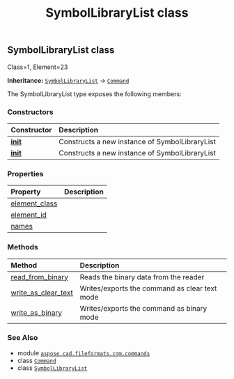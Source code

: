 ﻿---
title: SymbolLibraryList class
second_title: Aspose.CAD for Python via .NET API References
description: 
type: docs
weight: 1620
url: /python-net/aspose.cad.fileformats.cgm.commands/symbollibrarylist/
is_root: false
---

## SymbolLibraryList class

Class=1, Element=23



**Inheritance:** [`SymbolLibraryList`](/cad/python-net/aspose.cad.fileformats.cgm.commands/symbollibrarylist) → 
[`Command`](/cad/python-net/aspose.cad.fileformats.cgm.commands/command)



The SymbolLibraryList type exposes the following members:

### Constructors
| Constructor | Description |
| :- | :- |
| [__init__](/cad/python-net/aspose.cad.fileformats.cgm.commands/symbollibrarylist/__init__/#aspose.cad.fileformats.cgm.CgmFile) | Constructs a new instance of SymbolLibraryList |
| [__init__](/cad/python-net/aspose.cad.fileformats.cgm.commands/symbollibrarylist/__init__/#aspose.cad.fileformats.cgm.CgmFile-list) | Constructs a new instance of SymbolLibraryList |


### Properties
| Property | Description |
| :- | :- |
| [element_class](/cad/python-net/aspose.cad.fileformats.cgm.commands/symbollibrarylist/element_class) |  |
| [element_id](/cad/python-net/aspose.cad.fileformats.cgm.commands/symbollibrarylist/element_id) |  |
| [names](/cad/python-net/aspose.cad.fileformats.cgm.commands/symbollibrarylist/names) |  |


### Methods
| Method | Description |
| :- | :- |
| [read_from_binary](/cad/python-net/aspose.cad.fileformats.cgm.commands/symbollibrarylist/read_from_binary/#aspose.cad.fileformats.cgm.IBinaryReader) | Reads the binary data from the reader |
| [write_as_clear_text](/cad/python-net/aspose.cad.fileformats.cgm.commands/symbollibrarylist/write_as_clear_text/#aspose.cad.fileformats.cgm.IClearTextWriter) | Writes/exports the command as clear text mode |
| [write_as_binary](/cad/python-net/aspose.cad.fileformats.cgm.commands/symbollibrarylist/write_as_binary/#aspose.cad.fileformats.cgm.IBinaryWriter) | Writes/exports the command as binary mode |



### See Also
* module [`aspose.cad.fileformats.cgm.commands`](..)
* class [`Command`](/cad/python-net/aspose.cad.fileformats.cgm.commands/command)
* class [`SymbolLibraryList`](/cad/python-net/aspose.cad.fileformats.cgm.commands/symbollibrarylist)
